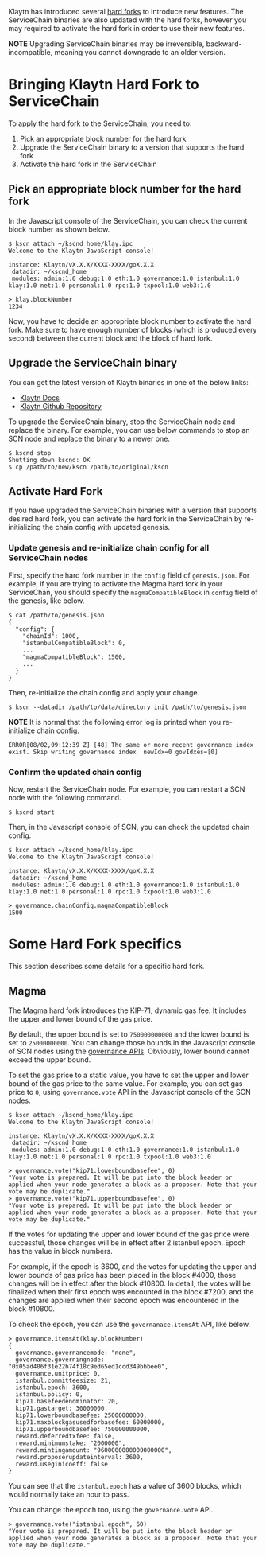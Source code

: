 Klaytn has introduced several [hard forks](../../klaytn-history) to introduce new features.
The ServiceChain binaries are also updated with the hard forks, however you may required to activate the hard fork in order to use their new features.

**NOTE** Upgrading ServiceChain binaries may be irreversible, backward-incompatible, meaning you cannot downgrade to an older version.

# Bringing Klaytn Hard Fork to ServiceChain <a id="bringing-klaytn-hard-fork-to-servicechain"></a>

To apply the hard fork to the ServiceChain, you need to:
1. Pick an appropriate block number for the hard fork
2. Upgrade the ServiceChain binary to a version that supports the hard fork
3. Activate the hard fork in the ServiceChain

## Pick an appropriate block number for the hard fork

In the Javascript console of the ServiceChain, you can check the current block number as shown below.
```
$ kscn attach ~/kscnd_home/klay.ipc
Welcome to the Klaytn JavaScript console!

instance: Klaytn/vX.X.X/XXXX-XXXX/goX.X.X
 datadir: ~/kscnd_home
 modules: admin:1.0 debug:1.0 eth:1.0 governance:1.0 istanbul:1.0 klay:1.0 net:1.0 personal:1.0 rpc:1.0 txpool:1.0 web3:1.0

> klay.blockNumber
1234
```
Now, you have to decide an appropriate block number to activate the hard fork. Make sure to have enough number of blocks (which is produced every second) between the current block and the block of hard fork.

## Upgrade the ServiceChain binary <a id="update-the-servicechain-binary"></a>

You can get the latest version of Klaytn binaries in one of the below links:
- [Klaytn Docs](https://docs.klaytn.foundation/node/download)
- [Klaytn Github Repository](https://github.com/klaytn/klaytn/releases)

To upgrade the ServiceChain binary, stop the ServiceChain node and replace the binary.
For example, you can use below commands to stop an SCN node and replace the binary to a newer one.
```
$ kscnd stop
Shutting down kscnd: OK
$ cp /path/to/new/kscn /path/to/original/kscn
```

## Activate Hard Fork <a id="activate-hard-fork"></a>

If you have upgraded the ServiceChain binaries with a version that supports desired hard fork, you can activate the hard fork in the ServiceChain by re-initializing the chain config with updated genesis.

### Update genesis and re-initialize chain config for all ServiceChain nodes

First, specify the hard fork number in the `config` field of `genesis.json`.
For example, if you are trying to activate the Magma hard fork in your ServiceChan, you should specify the `magmaCompatibleBlock` in `config` field of the genesis, like below.
```
$ cat /path/to/genesis.json
{
  "config": {
    "chainId": 1000,
    "istanbulCompatibleBlock": 0,
    ...
    "magmaCompatibleBlock": 1500,
    ...
  }
}
```

Then, re-initialize the chain config and apply your change.

```
$ kscn --datadir /path/to/data/directory init /path/to/genesis.json
```

**NOTE** It is normal that the following error log is printed when you re-initialize chain config.
```
ERROR[08/02,09:12:39 Z] [48] The same or more recent governance index exist. Skip writing governance index  newIdx=0 govIdxes=[0]
```

### Confirm the updated chain config

Now, restart the ServiceChain node.
For example, you can restart a SCN node with the following command.
```
$ kscnd start
```

Then, in the Javascript console of SCN, you can check the updated chain config.
```
$ kscn attach ~/kscnd_home/klay.ipc
Welcome to the Klaytn JavaScript console!

instance: Klaytn/vX.X.X/XXXX-XXXX/goX.X.X
 datadir: ~/kscnd_home
 modules: admin:1.0 debug:1.0 eth:1.0 governance:1.0 istanbul:1.0 klay:1.0 net:1.0 personal:1.0 rpc:1.0 txpool:1.0 web3:1.0

> governance.chainConfig.magmaCompatibleBlock
1500
```

# Some Hard Fork specifics <a id="some-hard-fork-specifics"></a>

This section describes some details for a specific hard fork.

## Magma <a id="magma"></a>

The Magma hard fork introduces the KIP-71, dynamic gas fee. It includes the upper and lower bound of the gas price.

By default, the upper bound is set to `750000000000` and the lower bound is set to `25000000000`. You can change those bounds in the Javascript console of SCN nodes using the [governance APIs](https://docs.klaytn.foundation/dapp/json-rpc/api-references/governance).
Obviously, lower bound cannot exceed the upper bound.

To set the gas price to a static value, you have to set the upper and lower bound of the gas price to the same value. For example, you can set gas price to `0`, using `governance.vote` API in the Javascript console of the SCN nodes.

```
$ kscn attach ~/kscnd_home/klay.ipc
Welcome to the Klaytn JavaScript console!

instance: Klaytn/vX.X.X/XXXX-XXXX/goX.X.X
 datadir: ~/kscnd_home
 modules: admin:1.0 debug:1.0 eth:1.0 governance:1.0 istanbul:1.0 klay:1.0 net:1.0 personal:1.0 rpc:1.0 txpool:1.0 web3:1.0

> governance.vote("kip71.lowerboundbasefee", 0)
"Your vote is prepared. It will be put into the block header or applied when your node generates a block as a proposer. Note that your vote may be duplicate."
> governance.vote("kip71.upperboundbasefee", 0)
"Your vote is prepared. It will be put into the block header or applied when your node generates a block as a proposer. Note that your vote may be duplicate."
```

If the votes for updating the upper and lower bound of the gas price were successful, those changes will be in effect after 2 istanbul epoch. Epoch has the value in block numbers.

For example, if the epoch is 3600, and the votes for updating the upper and lower bounds of gas price has been placed in the block #4000, those changes will be in effect after the block #10800.
In detail, the votes will be finalized when their first epoch was encounted in the block #7200, and the changes are applied when their second epoch was encountered in the block #10800.

To check the epoch, you can use the `governanace.itemsAt` API, like below.
```
> governance.itemsAt(klay.blockNumber)
{
  governance.governancemode: "none",
  governance.governingnode: "0x05ad406f31e22b74f18c9ed65ed1ccd349bbbee0",
  governance.unitprice: 0,
  istanbul.committeesize: 21,
  istanbul.epoch: 3600,
  istanbul.policy: 0,
  kip71.basefeedenominator: 20,
  kip71.gastarget: 30000000,
  kip71.lowerboundbasefee: 25000000000,
  kip71.maxblockgasusedforbasefee: 60000000,
  kip71.upperboundbasefee: 750000000000,
  reward.deferredtxfee: false,
  reward.minimumstake: "2000000",
  reward.mintingamount: "9600000000000000000",
  reward.proposerupdateinterval: 3600,
  reward.useginicoeff: false
}
```

You can see that the `istanbul.epoch` has a value of 3600 blocks, which would normally take an hour to pass.

You can change the epoch too, using the `governance.vote` API.
```
> governance.vote("istanbul.epoch", 60)
"Your vote is prepared. It will be put into the block header or applied when your node generates a block as a proposer. Note that your vote may be duplicate."
```

